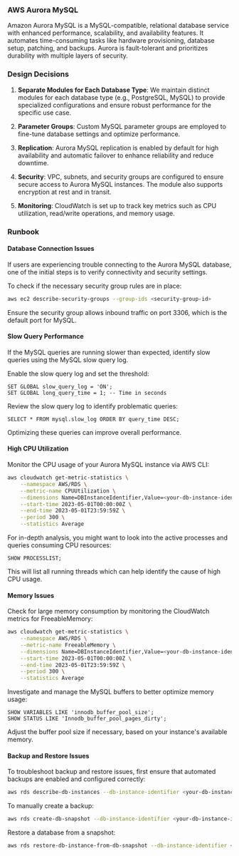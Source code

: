 ### AWS Aurora MySQL

Amazon Aurora MySQL is a MySQL-compatible, relational database service with enhanced performance, scalability, and availability features. It automates time-consuming tasks like hardware provisioning, database setup, patching, and backups. Aurora is fault-tolerant and prioritizes durability with multiple layers of security.

### Design Decisions

1. **Separate Modules for Each Database Type**: We maintain distinct modules for each database type (e.g., PostgreSQL, MySQL) to provide specialized configurations and ensure robust performance for the specific use case.
   
2. **Parameter Groups**: Custom MySQL parameter groups are employed to fine-tune database settings and optimize performance.
   
3. **Replication**: Aurora MySQL replication is enabled by default for high availability and automatic failover to enhance reliability and reduce downtime.
   
4. **Security**: VPC, subnets, and security groups are configured to ensure secure access to Aurora MySQL instances. The module also supports encryption at rest and in transit.
   
5. **Monitoring**: CloudWatch is set up to track key metrics such as CPU utilization, read/write operations, and memory usage.

### Runbook

#### Database Connection Issues

If users are experiencing trouble connecting to the Aurora MySQL database, one of the initial steps is to verify connectivity and security settings.

To check if the necessary security group rules are in place:

```sh
aws ec2 describe-security-groups --group-ids <security-group-id>
```

Ensure the security group allows inbound traffic on port 3306, which is the default port for MySQL.

#### Slow Query Performance

If the MySQL queries are running slower than expected, identify slow queries using the MySQL slow query log.

Enable the slow query log and set the threshold:

```mysql
SET GLOBAL slow_query_log = 'ON';
SET GLOBAL long_query_time = 1; -- Time in seconds
```

Review the slow query log to identify problematic queries:

```mysql
SELECT * FROM mysql.slow_log ORDER BY query_time DESC;
```

Optimizing these queries can improve overall performance. 

#### High CPU Utilization

Monitor the CPU usage of your Aurora MySQL instance via AWS CLI:

```sh
aws cloudwatch get-metric-statistics \
    --namespace AWS/RDS \
    --metric-name CPUUtilization \
    --dimensions Name=DBInstanceIdentifier,Value=<your-db-instance-identifier> \
    --start-time 2023-05-01T00:00:00Z \
    --end-time 2023-05-01T23:59:59Z \
    --period 300 \
    --statistics Average
```

For in-depth analysis, you might want to look into the active processes and queries consuming CPU resources:

```mysql
SHOW PROCESSLIST;
```

This will list all running threads which can help identify the cause of high CPU usage.

#### Memory Issues

Check for large memory consumption by monitoring the CloudWatch metrics for FreeableMemory:

```sh
aws cloudwatch get-metric-statistics \
    --namespace AWS/RDS \
    --metric-name FreeableMemory \
    --dimensions Name=DBInstanceIdentifier,Value=<your-db-instance-identifier> \
    --start-time 2023-05-01T00:00:00Z \
    --end-time 2023-05-01T23:59:59Z \
    --period 300 \
    --statistics Average
```

Investigate and manage the MySQL buffers to better optimize memory usage:

```mysql
SHOW VARIABLES LIKE 'innodb_buffer_pool_size';
SHOW STATUS LIKE 'Innodb_buffer_pool_pages_dirty';
```

Adjust the buffer pool size if necessary, based on your instance's available memory.

#### Backup and Restore Issues

To troubleshoot backup and restore issues, first ensure that automated backups are enabled and configured correctly:

```sh
aws rds describe-db-instances --db-instance-identifier <your-db-instance-identifier>
```

To manually create a backup:

```sh
aws rds create-db-snapshot --db-instance-identifier <your-db-instance-identifier> --db-snapshot-identifier <your-snapshot-id>
```

Restore a database from a snapshot:

```sh
aws rds restore-db-instance-from-db-snapshot --db-instance-identifier <new-db-instance-identifier> --db-snapshot-identifier <your-snapshot-id>
```

